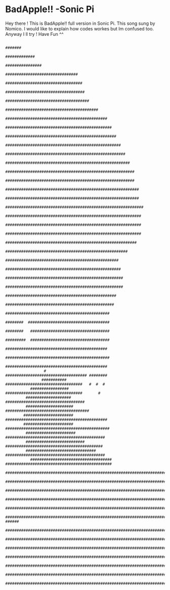 # BadApple!! -Sonic Pi

Hey there !
This is BadApple!! full version in Sonic Pi. This song sung by Nomico.
I would like to explain how codes workes but Im confused too. Anyway I ll try !
Have Fun ^^
 
                                                                                                                       
                                                                                                                       
                                                                                                                       
                                                                      #######                                          
                                                                   #############                                       
                                                                  ################                                     
                                                                  ################################                     
                                                                  ##################################                   
                                                                   ###################################                 
                                                                   #####################################               
                                                                #########################################              
                                                             #############################################             
                                                           ###############################################             
                                                         #################################################             
                                                        ###################################################            
                                                       #####################################################           
                                                      #######################################################          
                                                     #########################################################         
                                                     #########################################################         
                                                    ###########################################################        
                                                    ###########################################################        
                                                   #############################################################       
                                                    ############################################################       
                                                     ############################################################      
                                                     ############################################################      
                                                       ##########################################################      
                                                           ######################################################      
                                                               ##################################################      
                                                              ###################################################      
                                                             ####################################################      
                                                             ####################################################      
                                                                #################################################      
                                                                 ################################################      
                                                                    ##############################################     
                                                                    ########  ####################################     
                                                                    ########   ###################################     
                                                                   #########  ###################################      
                                                                    #############################################      
                                                                    ##############################################     
                                                                     #############################################     
                     #                                               #################################### ########     
                    ###########                                       ##################################   #  #  #     
               #################                                      ##################################       #       
             ####################                                    ###################################               
             #####################                                  #####################################              
            ######################                           #############################################             
            ######################                           ##############################################            
             ######################                          ############################################              
             ##########################                      ###########################################               
             ###############################                ############################################               
               ####################################       ###############################################              
                #########################################################################################              
                  ########################################################################################             
                         #################################################################################             
                            ##############################################################################             
                            ###############################################################################            
                           ################################################################################     ###### 
                           ##########################################################################################  
                           #####################################################################################       
                           ##################################################################################          
                           ##################################################################################          
                           ##################################################################################          
                          ####################################################################################         
                          #####################################################################################        

